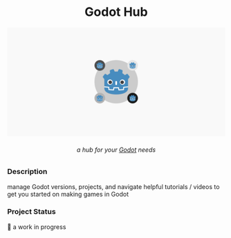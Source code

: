 <h1 align="center">Godot Hub</h1>

![Godot Hub Cover](./src/Media/godot-hub-cover.png)


<h6 align="center">a hub for your <a href="https://godotengine.org/">Godot</a> needs</h6>

### Description
manage Godot versions, projects, and navigate helpful tutorials / videos to get you started on making games in Godot

### Project Status
:construction: a work in progress
